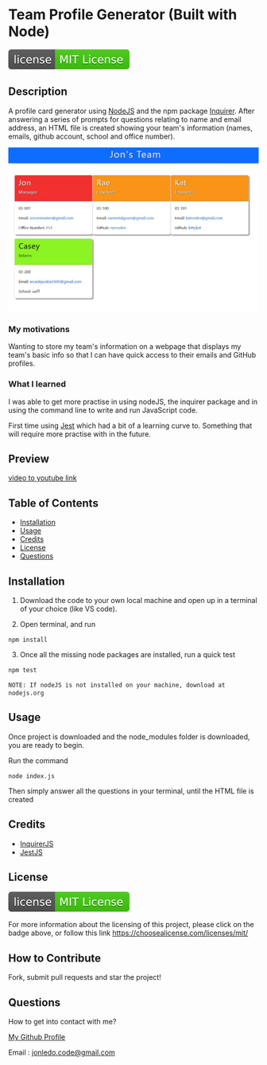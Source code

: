 # Team Profile Generator (Built with Node)

![license badge](./Assets/license-badge.svg)

## Description

A profile card generator using [NodeJS](https://nodejs.org/en/) and the npm package [Inquirer](https://www.npmjs.com/package/inquirer). After answering a series of prompts for questions relating to name and email address, an HTML file is created showing your team's information (names, emails, github account, school and office number).

![project-preview-image](./Assets/teamprofilegen.JPG)

### My motivations

Wanting to store my team's information on a webpage that displays my team's basic info so that I can have quick access to their emails and GitHub profiles.

### What I learned

I was able to get more practise in using nodeJS, the inquirer package and in using the command line to write and run JavaScript code.

First time using [Jest](https://jestjs.io/) which had a bit of a learning curve to. Something that will require more practise with in the future.

## Preview

[video to youtube link](https://www.youtube.com/watch?v=s1CMUl7fN28)

## Table of Contents

- [Installation](#installation)
- [Usage](#usage)
- [Credits](#credits)
- [License](#license)
- [Questions](#questions)

## Installation

1. Download the code to your own local machine and open up in a terminal of your choice (like VS code).

2. Open terminal, and run

```
npm install
```

3. Once all the missing node packages are installed, run a quick test

```
npm test
```

```
NOTE: If nodeJS is not installed on your machine, download at nodejs.org
```

## Usage

Once project is downloaded and the node_modules folder is downloaded, you are ready to begin.

Run the command

```
node index.js
```

Then simply answer all the questions in your terminal, until the HTML file is created

## Credits

- [InquirerJS](https://www.npmjs.com/package/inquirer)
- [JestJS](https://jestjs.io/)

## License

[![license badge](./Assets/license-badge.svg)](https://choosealicense.com/licenses/mit/)

For more information about the licensing of this project, please click on the badge above, or follow this link https://choosealicense.com/licenses/mit/

## How to Contribute

Fork, submit pull requests and star the project!

## Questions

How to get into contact with me?

[My Github Profile](https://github.com/Jon-Ledo)

Email : jonledo.code@gmail.com
